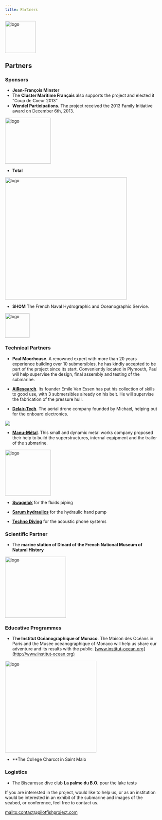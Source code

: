 ```yaml
---
title: Partners
---
```


<div class="row">
<div class="span1.5">

<img
 style="border: 0px solid ; width: 100px; height: 105px;"
 alt="logo" src="../images/LogoENL.gif">

</div>

<div class="span10.5">

## Partners

</div>
</div>

### Sponsors

- **Jean-François Minster**
- The **Cluster Maritime Français** also supports the project and elected it "Coup de Coeur 2013"
- **Wendel Participations**. The project received the 2013 Family Initiative award on December 6th, 2013.

<img
 style="border: 0px solid ; width: 150px;"
 alt="logo" src="../images/LOGOWP2.jpg">

- **Total**

<img
 style="border: 0px solid ; width: 400px;"
 alt="logo" src="../images/totallogo.jpg">

- **SHOM** The French Naval Hydrographic and Oceanographic Service.

<img
 style="border: 0px solid ; width: 80px;"
 alt="logo" src="../images/shom.jpg">

### Technical Partners

- **Paul Moorhouse**. A renowned expert
with more than 20 years experience building over 10 submersibles, 
he has kindly accepted to be part of the project since its start. 
Conveniently located in Plymouth, 
Paul will help supervise the design, final assembly and testing of the submarine.

- **[AiResearch](http://www.airesearch.nl/)**. Its founder Emile Van Essen has put his collection of skills to good use, with 3 submersibles already on his belt. 
He will supervise the fabrication of the pressure hull. 

- **[Delair-Tech](http://http://www.delair-tech.com/en/home/)**. The aerial drone company founded by Michael, helping out for the onboard electronics. 

![](../images/DTlogo.jpg)

- **[Manu-Métal](http://www.manu-metal.fr)**. This small and dynamic metal works company proposed their help to build the superstructures, 
internal equipment and the trailer of the submarine.

<img
 style="border: 0px solid ; width: 150px;"
 alt="logo" src="../images/Manumetal.jpg">

- **[Swagelok](https://www.swagelok.com/)** for the fluids piping

- **[Sarum hydraulics](http://www.sarum-hydraulics.co.uk/)** for the hydraulic hand pump

- **[Techno Diving](http://www.technodiving.nl/)** for the acoustic phone systems

### Scientific Partner

- The **marine station of Dinard of the French National Museum of Natural History**

<img
 style="border: 0px solid ; width: 200px;"
 alt="logo" src="../images/MNHN.jpg">

### Educative Programmes

- **The Institut Océanographique of Monaco**. The Maison des Océans in Paris and the Musée océanographique of Monaco will help us
share our adventure and its results with the public. [www.institut-ocean.org](http://www.institut-ocean.org)

<img
 style="border: 0px solid ; width: 300px;"
 alt="logo" src="../images/IOFPA_LOGO.jpg">

- **The College Charcot in Saint Malo

### Logistics

- The Biscarosse dive club **La palme du B.O.** pour the lake tests

If you are interested in the project, would like to help us, or as an institution would be interested 
in an exhibit of the submarine and images of the seabed, or conference,
 feel free to contact us. 

<mailto:contact@pilotfishproject.com>
